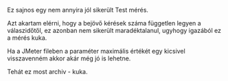 Ez sajnos egy nem annyira jól sikerült Test mérés.

Azt akartam elérni, hogy a bejövő kérések száma független legyen a válaszidőtől, ez azonban nem sikerült maradéktalanul,
ugyhogy igazából ez a mérés kuka.

Ha a JMeter fileben a paraméter maximális értékét egy kicsivel visszavenném akkor akár még jó is lehetne.

Tehát ez most archiv - kuka.